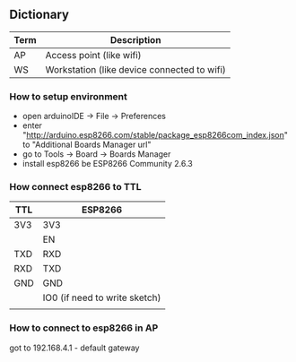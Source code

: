 ## Dictionary
| Term | Description |
|--|--|
|AP|Access point (like wifi)|
|WS|Workstation (like device connected to wifi)|
### How to setup environment
- open arduinoIDE -> File -> Preferences
- enter "http://arduino.esp8266.com/stable/package_esp8266com_index.json" to "Additional Boards Manager url"
- go to Tools -> Board -> Boards Manager
- install esp8266 be ESP8266 Community 2.6.3

### How connect esp8266 to TTL
| TTL | ESP8266 |
| - | - |
| 3V3 | 3V3 |
|     | EN  |
| TXD | RXD |
| RXD | TXD |
| GND | GND |
|     | IO0 (if need to write sketch)|
|||

### How to connect to esp8266 in AP
got to 192.168.4.1 - default gateway